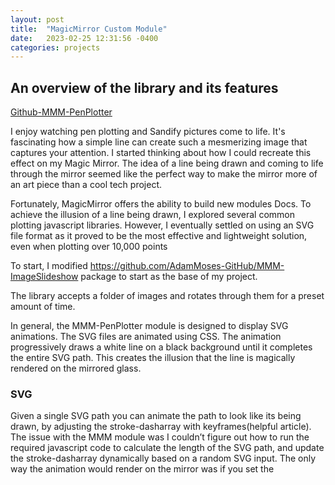 ```yaml
---
layout: post
title:  "MagicMirror Custom Module"
date:   2023-02-25 12:31:56 -0400
categories: projects
---
```



## An overview of the library and its features

[Github-MMM-PenPlotter](https://github.com/jbamford/MMM-PenPlotter)

I enjoy watching pen plotting and Sandify pictures come to life. It's fascinating how a simple line can create such a mesmerizing image that captures your attention. I started thinking about how I could recreate this effect on my Magic Mirror. The idea of a line being drawn and coming to life through the mirror seemed like the perfect way to make the mirror more of an art piece than a cool tech project.

Fortunately, MagicMirror offers the ability to build new modules Docs. To achieve the illusion of a line being drawn, I explored several common plotting javascript libraries. However, I eventually settled on using an SVG file format as it proved to be the most effective and lightweight solution, even when plotting over 10,000 points

To start, I modified https://github.com/AdamMoses-GitHub/MMM-ImageSlideshow package to start as the base of my project.

The library accepts a folder of images and rotates through them for a preset amount of time. 

In general, the MMM-PenPlotter module is designed to display SVG animations. The SVG files are animated using CSS. The animation progressively draws a white line on a black background until it completes the entire SVG path. This creates the illusion that the line is magically rendered on the mirrored glass.

### SVG 
Given a single SVG path you can animate the path to look like its being drawn, by adjusting the stroke-dasharray with keyframes(helpful article). The issue with the MMM module was I couldn’t figure out how to run the required javascript code to calculate the length of the SVG path, and update the stroke-dasharray dynamically based on a random SVG input. The only way the animation would render on the mirror was if you set the <style> properties of the SVG using the already precomputed length values. 

My process was as follows:
 - Make a Penplotting SVG (link)https://sandify.org/
 - Download the file and check its length.
 - Add a style tag in the svg file itself with the updated ​​stroke-dasharray values. 
    - This way whenever the SVG file was opened it would auto-animate itself no Javascript required.
 - Update the SVG background to black and the line to white

It turns out: that you do not need to calculate the length of the SVG each time. You can just set the SVG length to “1”. This way your key_animation will always be the same regardless of how complicated the SVG is(mind blown when I figured this one out), and it saves a lot of time building the SVGs.

### Project Inspiration 
Sisyphus, PenPlotters(in general), and https://www.youtube.com/watch?v=7i78DSaMhls